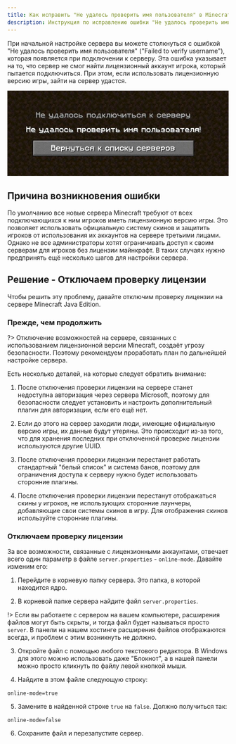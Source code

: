 ```yaml
---
title: Как исправить "Не удалось проверить имя пользователя" в Minecraft?
description: Инструкция по исправлению ошибки "Не удалось проверить имя пользователя" ("Failed to verify username"), с которой можно столкнуться при настройке сервера Minecraft Java Edition.
---
```


При начальной настройке сервера вы можете столкнуться с ошибкой "Не удалось проверить имя пользователя" ("Failed to verify username"), которая появляется при подключении к серверу. Эта ошибка указывает на то, что сервер не смог найти лицензионный аккаунт игрока, который пытается подключиться. При этом, если использовать лицензионную версию игры, зайти на сервер удастся.

![Пример ошибки](/images/guides/online-mode/error.png)

## Причина возникновения ошибки

По умолчанию все новые сервера Minecraft требуют от всех подключающихся к ним игроков иметь лицензионную версию игры. Это позволяет использовать официальную систему скинов и защитить игроков от использования их аккаунтов на сервере третьими лицами. Однако не все администраторы хотят ограничивать доступ к своим серверам для игроков без лицензии майнкрафт. В таких случаях нужно предпринять ещё несколько шагов для настройки сервера.

## Решение - Отключаем проверку лицензии

Чтобы решить эту проблему, давайте отключим проверку лицензии на сервере Minecraft Java Edition.

### Прежде, чем продолжить

?> Отключение возможностей на сервере, связанных с использованием лицензионной версии Minecraft, создаёт угрозу безопасности. Поэтому рекомендуем проработать план по дальнейшей настройке сервера.

Есть несколько деталей, на которые следует обратить внимание:

1. После отключения проверки лицензии на сервере станет недоступна авторизация через сервера Microsoft, поэтому для безопасности следует установить и настроить дополнительный плагин для авторизации, если его ещё нет.

2. Если до этого на сервер заходили люди, имеющие официальную версию игры, их данные будут утеряны. Это происходит из-за того, что для хранения последних при отключенной проверке лицензии используются другие UUID.

3. После отключения проверки лицензии перестанет работать стандартный "белый список" и система банов, поэтому для ограничения доступа к серверу нужно будет использовать сторонние плагины.

4. После отключения проверки лицензии перестанут отображаться скины у игроков, не использующих сторонние лаунчеры, добавляющие свои системы скинов в игру. Для отображения скинов используйте сторонние плагины.

### Отключаем проверку лицензии

За все возможности, связанные с лицензионными аккаунтами, отвечает всего один параметр в файле `server.properties` - `online-mode`. Давайте изменим его:

1. Перейдите в корневую папку сервера. Это папка, в которой находится ядро.

2. В корневой папке сервера найдите файл `server.properties`.

!> Если вы работаете с сервером на вашем компьютере, расширения файлов могут быть скрыты, и тогда файл будет называться просто `server`. В панели на нашем хостинге расширения файлов отображаются всегда, и проблем с этим возникнуть не должно.

3. Откройте файл с помощью любого текстового редактора. В Windows для этого можно использовать даже "Блокнот", а в нашей панели можно просто кликнуть по файлу левой кнопкой мыши.

4. Найдите в этом файле следующую строку:

```properties
online-mode=true
```

5. Замените в найденной строке `true` на `false`. Должно получиться так:

```properties
online-mode=false
```

6. Сохраните файл и перезапустите сервер.
